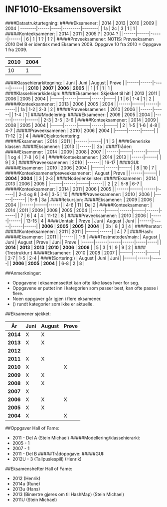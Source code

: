 # INF1010-Eksamensoversikt
####Datastrukturtegning:
#####Eksamener:
| 2014  | 2013 |    2010   |   2009  |   2004 |
--------|------|-----|---------|--------|
| 1a | 2c | 3 | 1 | 1 |
#####Konteeksamener:
| 2014 | 2011 | 2005 ? | 2004 ? |
|------|------|------|------|
| 6 | 1 | 1 ? | 1 ? |
#####Prøveeksamener:
NOTIS: Prøveeksamen 2010 Del B er identisk med Eksamen 2009. Oppgave 10 fra 2010 = Oppgave 1 fra 2009.  

| 2010 | 2004 |
|------|------|
| 10 | 1 |
####Klassehierarkitegning:
| Juni | Juni | August | Prøve |
|------|------|------|------|
| **2010** | **2007** | **2006** | **2005** |
| 1 | 1 | 1 | 1 |
####Klassehierarkidesign:
#####Eksamener: Skjekket til hit!
| 2013 | 2011 | 2006 | 2005 | 2004 |
|------|------|------|------|-----|
| 1 | 6 | 1-4 | 1 | 2 |
#####Konteeksamener:
| 2013 | 2006 | 2005 | 2004 |
|------|------|------|------|
| 1a | 1-2 | 2-3 | 2 |
#####Prøveeksamener:
| 2010 | 2006 |
|------|------|
| 1-4 | 1 |
####Modelering:
#####Eksamener:
| 2009 | 2005 | 2004 |
|------|------|------|
| 2-3 | 3-5 | 3-6 |
#####Konteeksamener:
| 2014 | 2009 | 2008 | 2005 | 2004 |
|------|------|------|------|------|
| 2 | 1-5 | 1-6 | 4-8 | 4-7 |
#####Prøveeksamener:
| 2010 | 2006 | 2004 |
|------|------|------|
| 11-12 | 2 | 4 |
####Objektorientering:		
#####Eksamener:
| 2014 | 2011 |
|------|------|
| 1 | 3 |
####Generiske klasser:
#####Eksamener:
| 2013 |
|------|
| 2a |
####Tråder:
#####Eksamener:
| 2014 | 2009 | 2008 | 2007 |
|------|------|------|------|
| 1 og 4 | 7-8 | 6 | 4 |
#####Konteeksamener:
| 2014 | 2013 |
|------|------|
| 9 | 3 |
#####Prøveeksamener:
| 2010 |
|------|
| 16-17 |
####GUI:
#####Eksamener:
| 2010 | 2006 | 2004 |
|------|------|------|
| 8 | 10 | 7 |
#####Konteeksamener/prøveeksamener:
| August | Prøve |
|------|------|
| **2004** | **2004** |
| 3 | 2-3 |
####Node/lenkelister:
#####Eksamener:
| 2014 | 2013 | 2006 | 2005 |
|------|------|------|------|
| 2 | 2 | 5-8 | 6-7 |
#####Konteeksamener:
| 2014 | 2011 | 2006 | 2005 |
|------|------|------|------|
| 2-4 og 8 | 3-6 | 3-5 | 10 |
#####Prøveeksamener:
| 2010 | 2006 |
|------|------|
| 5-8 | 3a |
####Rekursjon:
#####Eksamener:
| 2009 | 2006 | 2004 |
|------|------|------|
| 4-6 | 11 | Del 2 |
#####Konteeksamener:
| 2014 | 2011 | 2009 | 2008 | 2005 | 2004 |
|------|------|------|------|------|------|
| 7 | 6 | 4 | 4 | 11-12 | 8 |
#####Prøveeksamener:
| 2010 | 2006 |
|------|------|
| 13-15 | 4 |
####Unntak:
| Prøve | Juni | August | Juni |
|------|------|------|------|
| **2006** | **2005** | **2005** | **2004** |
| 3b | 8 | 3 | 4 |
####Iterator:
#####Konteeksamener:
| 2011 | 2011 |
|------|------|
| 4 | 7 |
####Hash:
#####Eksamener:
| 2011 |
|------|
| 1-8 |
####Testmetoder/main:
| August | Juni | August | Prøve | Juni | Prøve |
|------|------|------|------|-----|-----|
| **2014** | **2013** | **2013** | **2010** | **2006** | **2006** |
| 5 | 3 | 1 | 9 | 9 | 2 |
####(Trestruktur:)
#####Eksamener:
| 2010 | 2008 | 2007 |
|------|------|------|
| 2-7 | 1-5 | 2-4 |
####(Sortering:)
| August | Juni | Juni |
|------|------|------|
| **2006** | **2005** | **2004** |
| 6-8 | 2 | 8 |


##Anmerkninger:
- Oppgavene i eksamenssettet kan ofte ikke løses hver for seg.
- Oppgavene er puttet inn i kategorien som passer best, kan ofte passe i flere.
- Noen oppgaver går igjen i flere eksamener.
- () rundt kategorier som ikke er aktuelle.

##Eksamener sjekket:

| År | Juni  | August | Prøve |
|----|-------|--------|-------|
| **2014**  |   X   |   X   |       |
| **2013**  |   X   |   X   |       |
| **2012**  |       |       |       |
| **2011**  |   X   |   X   |       |
| **2010**  |   X   |       |   X   |
| **2009**  |   X   |   X   |       |
| **2008**  |   X   |   X   |       |
| **2007**  |   X   |       |       |
| **2006**  |   X   |   X   |   X   |
| **2005**  |   X   |   X   |       |
| **2004**  |   X   |       |   X   |

##Oppgaver Hall of Fame:
- 2011 - Del A (Stein Michael)
#####Modellering/klassehierarki:
- 2005 - 1
- 2007 - 1
- 2011 - Del B
#####Trådoppgave:
#####GUI:
- 2012U - 3 (Tallpuslespill) (Henrik)

##Eksamenshefter Hall of Fame:
- 2012 (Henrik)
- 2014u (Rune)
- 2013u (Hans)
- 2013 (Binærtre gjøres om til HashMap) (Stein Michael)
- 2011U (Stein Michael)
